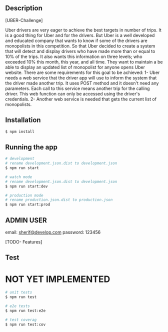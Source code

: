 ## Description

[UBER-Challenge]

Uber drivers are very eager to achieve the best targets in number of trips. It is a good thing for
Uber and for the drivers. But Uber is a well developed and educated company that wants to
know if some of the drivers are monopolists in this competition. So that Uber decided to create a
system that will detect and display drivers who have made more than or equal to 10% of the
trips. It also wants this information on three levels; who exceeded 10% this month, this year,
and all time.
They want to maintain a be able to display an updated list of monopolist for anyone opens Uber
website.
There are some requirements for this goal to be achieved:
1- Uber needs a web service that the driver app will use to inform the system that the driver
made another trip. It uses POST method and it doesn't need any parameters. Each call to this
service means another trip for the calling driver. This web function can only be accessed using
the driver's credentials.
2- Another web service is needed that gets the current list of monopolists.

## Installation

```bash
$ npm install
```

## Running the app

```bash
# development
# rename development.json.dist to development.json
$ npm run start

# watch mode
# rename development.json.dist to development.json
$ npm run start:dev

# production mode
# rename production.json.dist to production.json
$ npm run start:prod
```
## ADMIN USER
email: sherif@develop.com
password: 123456


[TODO- Features]


## Test
# NOT YET IMPLEMENTED
```bash
# unit tests
$ npm run test

# e2e tests
$ npm run test:e2e

# test coverag
$ npm run test:cov
```
